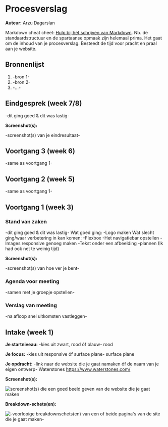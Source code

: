# Procesverslag
**Auteur:** Arzu Dagarslan

Markdown cheat cheet: [Hulp bij het schrijven van Markdown](https://github.com/adam-p/markdown-here/wiki/Markdown-Cheatsheet). Nb. de standaardstructuur en de spartaanse opmaak zijn helemaal prima. Het gaat om de inhoud van je procesverslag. Besteedt de tijd voor pracht en praal aan je website.



## Bronnenlijst
1. -bron 1-
2. -bron 2-
3. -...-



## Eindgesprek (week 7/8)

-dit ging goed & dit was lastig-

**Screenshot(s):**

-screenshot(s) van je eindresultaat-



## Voortgang 3 (week 6)

-same as voortgang 1-



## Voortgang 2 (week 5)

-same as voortgang 1-



## Voortgang 1 (week 3)

### Stand van zaken

-dit ging goed & dit was lastig-
Wat goed ging: 
-Logo maken
Wat slecht ging/waar verbetering in kan komen:
-Flexbox
-Het navigatiebar opstellen
-Images responsive genoeg maken
-Tekst onder een afbeelding
-plannen
(Ik had ook net te weinig tijd)

**Screenshot(s):**

-screenshot(s) van hoe ver je bent-

### Agenda voor meeting

-samen met je groepje opstellen-

### Verslag van meeting

-na afloop snel uitkomsten vastleggen-



## Intake (week 1)

**Je startniveau:** -kies uit zwart, rood óf blauw-
rood

**Je focus:** -kies uit responsive óf surface plane-
surface plane

**Je opdracht:** -link naar de website die je gaat namaken óf de naam van je eigen ontwerp-
Waterstones
https://www.waterstones.com/

**Screenshot(s):**

![screenshot(s) die een goed beeld geven van de website die je gaat maken](images/waterstones.png)

**Breakdown-schets(en):**

![-voorlopige breakdownschets(en) van een of beide pagina's van de site die je gaat maken-](images/waterstonesbreakdown.png)
